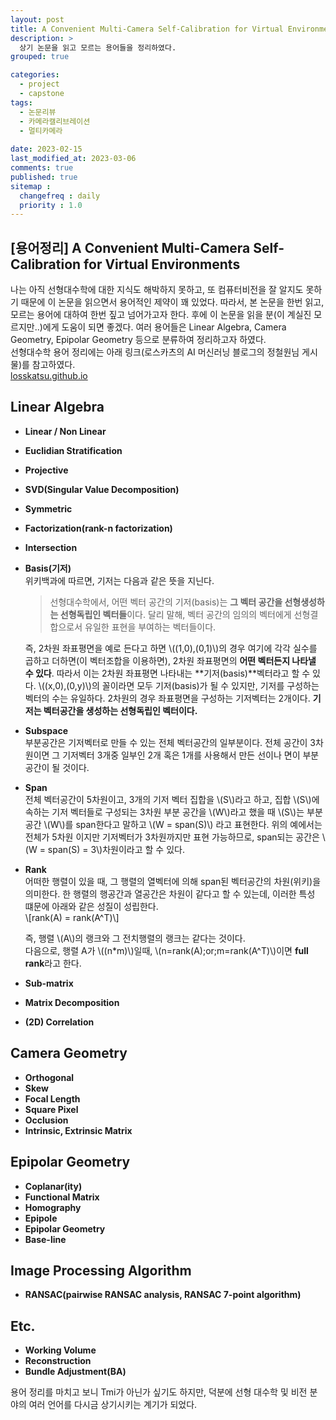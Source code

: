 ```yaml
---
layout: post
title: A Convenient Multi-Camera Self-Calibration for Virtual Environments 
description: >
  상기 논문을 읽고 모르는 용어들을 정리하였다.
grouped: true

categories: 
  - project
  - capstone
tags: 
  - 논문리뷰
  - 카메라캘리브레이션
  - 멀티카메라
 
date: 2023-02-15
last_modified_at: 2023-03-06
comments: true
published: true
sitemap :
  changefreq : daily
  priority : 1.0
---
```

[용어정리] A Convenient Multi-Camera Self-Calibration for Virtual Environments 
---

나는 아직 선형대수학에 대한 지식도 해박하지 못하고, 또 컴퓨터비전을 잘 알지도 못하기 때문에 이 논문을 읽으면서 용어적인 제약이 꽤 있었다.
따라서, 본 논문을 한번 읽고, 모르는 용어에 대하여 한번 짚고 넘어가고자 한다. 후에 이 논문을 읽을 분(이 계실진 모르지만..)에게 도움이 되면 좋겠다.
여러 용어들은 Linear Algebra, Camera Geometry, Epipolar Geometry 등으로 분류하여 정리하고자 하였다.  
선형대수학 용어 정리에는 아래 링크(로스카츠의 AI 머신러닝 블로그의 정철원님 게시물)를 참고하였다.  
[losskatsu.github.io](https://losskatsu.github.io/linear-algebra/rank-dim/#%EC%B0%A8%EC%9B%90dimension)

## Linear Algebra
- **Linear / Non Linear**
- **Euclidian Stratification**
- **Projective**
- **SVD(Singular Value Decomposition)**
- **Symmetric**
- **Factorization(rank-n factorization)**
- **Intersection**
- **Basis(기저)**  
    위키백과에 따르면, 기저는 다음과 같은 뜻을 지닌다.
    > 선형대수학에서, 어떤 벡터 공간의 기저(basis)는 **그 벡터 공간을 선형생성하는 선형독립인 벡터들**이다. 달리 말해, 벡터 공간의 임의의 벡터에게 선형결합으로서 유일한 표현을 부여하는 벡터들이다.  

    즉, 2차원 좌표평면을 예로 든다고 하면 \\((1,0),(0,1)\\)의 경우 여기에 각각 실수를 곱하고 더하면(이 벡터조합을 이용하면), 2차원 좌표평면의 **어떤 벡터든지 나타낼 수 있다**. 따라서 이는 2차원 좌표평면 나타내는 **기저(basis)**벡터라고 할 수 있다. \\((x,0),(0,y)\\)의 꼴이라면 모두 기저(basis)가 될 수 있지만, 기저를 구성하는 벡터의 수는 유일하다. 2차원의 경우 좌표평면을 구성하는 기저벡터는 2개이다. **기저는 벡터공간을 생성하는 선형독립인 벡터이다.**  
- **Subspace**  
    부분공간은 기저벡터로 만들 수 있는 전체 벡터공간의 일부분이다. 전체 공간이 3차원이면 그 기저벡터 3개중 일부인 2개 혹은 1개를 사용해서 만든 선이나 면이 부분공간이 될 것이다.  
- **Span**  
    전체 벡터공간이 5차원이고, 3개의 기저 벡터 집합을 \\(S\\)라고 하고, 집합 \\(S\\)에 속하는 기저 벡터들로 구성되는 3차원 부분 공간을 \\(W\\)라고 했을 때 \\(S\\)는 부분 공간 \\(W\\)를 span한다고 말하고 \\(W = span(S)\\) 라고 표현한다. 위의 예에서는 전체가 5차원 이지만 기저벡터가 3차원까지만 표현 가능하므로, span되는 공간은 \\(W = span(S) = 3\\)차원이라고 할 수 있다.     
- **Rank**  
    어떠한 행렬이 있을 때, 그 행렬의 열벡터에 의해 span된 벡터공간의 차원(위키)을 의미한다. 한 행렬의 행공간과 열공간은 차원이 같다고 할 수 있는데, 이러한 특성 떄문에 아래와 같은 성질이 성립한다.  
    \\[rank(A) = rank(A^T)\\] 

    즉, 행렬 \\(A\\)의 랭크와 그 전치행렬의 랭크는 같다는 것이다.  
    다음으로, 행렬 A가 \\((n*m)\\)일때, \\(n=rank(A)\;or\;m=rank(A^T)\\)이면 **full rank**라고 한다.
- **Sub-matrix**
- **Matrix Decomposition**
- **(2D) Correlation**

## Camera Geometry
- **Orthogonal**
- **Skew**
- **Focal Length**
- **Square Pixel**
- **Occlusion**
- **Intrinsic, Extrinsic Matrix**


## Epipolar Geometry
- **Coplanar(ity)**
- **Functional Matrix**
- **Homography**
- **Epipole**
- **Epipolar Geometry**
- **Base-line**

## Image Processing Algorithm
- **RANSAC(pairwise RANSAC analysis, RANSAC 7-point algorithm)**

## Etc.
- **Working Volume**
- **Reconstruction**
- **Bundle Adjustment(BA)**
  

용어 정리를 마치고 보니 Tmi가 아닌가 싶기도 하지만, 덕분에 선형 대수학 및 비전 분야의 여러 언어를 다시금 상기시키는 계기가 되었다.